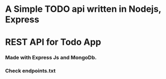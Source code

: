 # A Simple TODO api written in Nodejs, Express

# REST API for Todo App

### Made with Express Js and MongoDb.

### Check endpoints.txt
